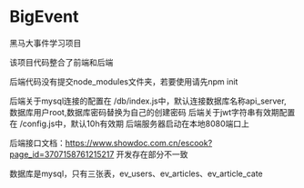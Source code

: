 # BigEvent
黑马大事件学习项目

该项目代码整合了前端和后端

后端代码没有提交node_modules文件夹，若要使用请先npm init

后端关于mysql连接的配置在 /db/index.js中，默认连接数据库名称api_server, 数据库用户root,数据库密码替换为自己的创建密码
 后端关于jwt字符串有效期配置在 /config.js中，默认10h有效期 后端服务器启动在本地8080端口上 

后端接口文档：https://www.showdoc.com.cn/escook?page_id=3707158761215217 开发存在部分不一致

数据库是mysql，只有三张表，ev_users、ev_articles、ev_article_cate
